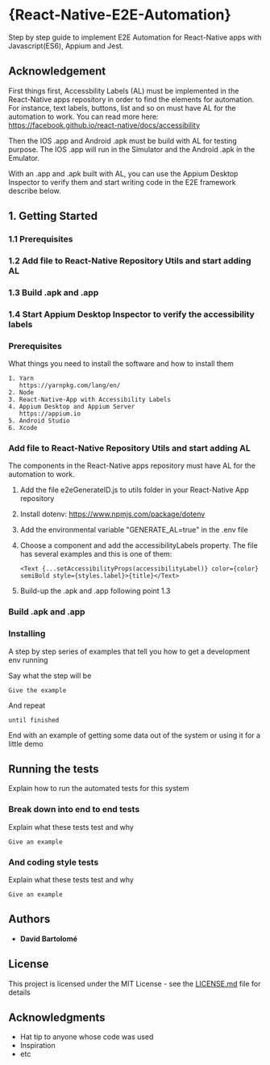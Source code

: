 # {React-Native-E2E-Automation}

Step by step guide to implement E2E Automation for React-Native apps with Javascript(ES6), Appium and Jest.

## Acknowledgement

First things first, Accessbility Labels (AL) must be implemented in the React-Native apps repository in order to find the elements for automation. For instance, text labels, buttons, list and so on must have AL for the automation to work. You can read more here: https://facebook.github.io/react-native/docs/accessibility 

Then the IOS .app and Android .apk must be build with AL for testing purpose. The IOS .app will run in the Simulator and the Android .apk in the Emulator. 

With an .app and .apk built with AL, you can use the Appium Desktop Inspector to verify them and start writing code in the E2E framework describe below.

## 1. Getting Started

### 1.1 Prerequisites

### 1.2 Add file to React-Native Repository Utils and start adding AL

### 1.3 Build .apk and .app

### 1.4 Start Appium Desktop Inspector to verify the accessibility labels 

### Prerequisites

What things you need to install the software and how to install them

```
1. Yarn
   https://yarnpkg.com/lang/en/
2. Node
3. React-Native-App with Accessibility Labels
4. Appium Desktop and Appium Server
   https://appium.io
5. Android Studio
6. Xcode

```
### Add file to React-Native Repository Utils and start adding AL
The components in the React-Native apps repository must have AL for the automation to work. 

1. Add the file e2eGenerateID.js to utils folder in your React-Native App repository
2. Install dotenv: https://www.npmjs.com/package/dotenv
3. Add the environmental variable "GENERATE_AL=true" in the .env file 
4. Choose a component and add the accessibilityLabels property. The file has several examples and this is one of them:

   ``` 
   <Text {...setAccessibilityProps(accessibilityLabel)} color={color} semiBold style={styles.label}>{title}</Text>
   ```
5. Build-up the .apk and .app following point 1.3

### Build .apk and .app


### Installing

A step by step series of examples that tell you how to get a development env running

Say what the step will be

```
Give the example
```

And repeat

```
until finished
```

End with an example of getting some data out of the system or using it for a little demo

## Running the tests

Explain how to run the automated tests for this system

### Break down into end to end tests

Explain what these tests test and why

```
Give an example
```

### And coding style tests

Explain what these tests test and why

```
Give an example
``` 

## Authors

* **David Bartolomé** 


## License

This project is licensed under the MIT License - see the [LICENSE.md](LICENSE.md) file for details

## Acknowledgments

* Hat tip to anyone whose code was used
* Inspiration
* etc


